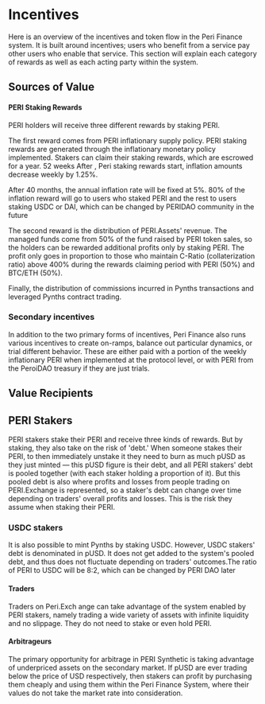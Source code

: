 # Incentives

Here is an overview of the incentives and token flow in the Peri Finance system. It is built around incentives; users who benefit from a service pay other users who enable that service. This section will explain each category of rewards as well as each acting party within the system.

## Sources of Value

#### PERI Staking Rewards <a id="snx-staking-rewards"></a>

PERI holders will receive three different rewards by staking PERI.

The first reward comes from PERI inflationary supply policy. PERI staking rewards are generated through the inflationary monetary policy implemented. Stakers can claim their staking rewards, which are escrowed for a year. 52 weeks After , Peri staking rewards start, inflation amounts decrease weekly by 1.25%. 

After 40 months, the annual inflation rate will be fixed at 5%. 80% of the inflation reward will go to users who staked PERI and the rest to users staking USDC or DAI, which can be changed by PERIDAO community in the future

The second reward is the distribution of PERI.Assets' revenue. The managed funds come from 50% of the fund raised by PERI token sales, so the holders can be rewarded additional profits only by staking PERI. The profit only goes in proportion to those who maintain C-Ratio \(collaterization ratio\) above 400% during the rewards claiming period with PERI \(50%\) and BTC/ETH \(50%\).

Finally, the distribution of commissions incurred in Pynths transactions and leveraged Pynths contract trading.

### Secondary incentives <a id="secondary-incentives"></a>

In addition to the two primary forms of incentives, Peri Finance also runs various incentives to create on-ramps, balance out particular dynamics, or trial different behavior. These are either paid with a portion of the weekly inflationary PERI when implemented at the protocol level, or with PERI from the PeroiDAO treasury if they are just trials.

## Value Recipients

## PERI Stakers

PERI stakers stake their PERI and receive three kinds of rewards. But by staking, they also take on the risk of 'debt.' When someone stakes their PERI, to then immediately unstake it they need to burn as much pUSD as they just minted — this pUSD figure is their debt, and all PERI stakers' debt is pooled together \(with each staker holding a proportion of it\). But this pooled debt is also where profits and losses from people trading on PERI.Exchange is represented, so a staker's debt can change over time depending on traders' overall profits and losses. This is the risk they assume when staking their PERI.

### USDC stakers

It is also possible to mint Pynths by staking USDC. However, USDC stakers' debt is denominated in pUSD. It does not get added to the system's pooled debt, and thus does not fluctuate depending on traders' outcomes.The ratio of PERI to USDC will be 8:2, which can be changed by PERI DAO later

#### Traders <a id="traders"></a>

Traders on Peri.Exch ange can take advantage of the system enabled by PERI stakers, namely trading a wide variety of assets with infinite liquidity and no slippage. They do not need to stake or even hold PERI.

#### Arbitrageurs <a id="arbitrageurs"></a>

The primary opportunity for arbitrage in PERI Synthetic is taking advantage of underpriced assets on the secondary market. If pUSD are ever trading below the price of USD respectively, then stakers can profit by purchasing them cheaply and using them within the Peri Finance System, where their values do not take the market rate into consideration.




